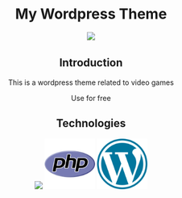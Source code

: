 <h1 align="center"> My Wordpress Theme </h1>
<p align="center">
<img src="https://user-images.githubusercontent.com/113167691/200876355-09746606-5488-4867-92ee-3ccaffbf211a.png">
<p>
<h2 align="center"> Introduction </h2>
<p align="center"> This is a wordpress theme related to video games <p>
<p align="center"> Use for free <p>

<h2 align="center">Technologies </h2>
<p align="center"><img width="100px" height="auto" src="https://user-images.githubusercontent.com/113167691/200583080-c6c93e79-772d-4a0b-b881-5e3c82496a70.png"> <img width="100px" height="auto" src="img/php.png">  <img width="100px" height="auto" src="img/wordpress.png"></p>
